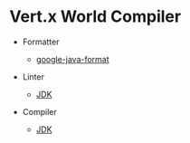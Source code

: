 # Vert.x World Compiler

- Formatter
	- [google-java-format](https://github.com/google/google-java-format/)

- Linter
	- [JDK](https://www.oracle.com/java/technologies/downloads/)

- Compiler
	- [JDK](https://www.oracle.com/java/technologies/downloads/)
